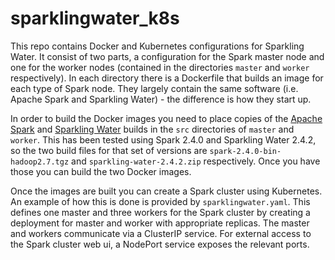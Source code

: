 # sparklingwater_k8s

This repo contains Docker and Kubernetes configurations for Sparkling Water. It consist of two parts, a configuration for the Spark master node and one for the worker nodes (contained in the directories `master` and `worker` respectively). In each directory there is a Dockerfile that builds an image for each type of Spark node. They largely contain the same software (i.e. Apache Spark and Sparkling Water) - the difference is how they start up.

In order to build the Docker images you need to place copies of the [Apache Spark](https://spark.apache.org/downloads.html) and [Sparkling Water](https://www.h2o.ai/download/) builds in the `src` directories of `master` and `worker`. This has been tested using Spark 2.4.0 and Sparkling Water 2.4.2, so the two build files for that set of versions are `spark-2.4.0-bin-hadoop2.7.tgz` and `sparkling-water-2.4.2.zip` respectively. Once you have those you can build the two Docker images.

Once the images are built you can create a Spark cluster using Kubernetes. An example of how this is done is provided by `sparklingwater.yaml`. This defines one master and three workers for the Spark cluster by creating a deployment for master and worker with appropriate replicas. The master and workers communicate via a ClusterIP service. For external access to the Spark cluster web ui, a NodePort service exposes the relevant ports.
